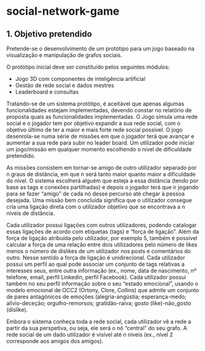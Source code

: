 # social-network-game

## 1. Objetivo pretendido

Pretende-se o desenvolvimento de um protótipo para um jogo baseado na visualização e manipulação de grafos sociais.

O protótipo inicial deve ser constituído pelos seguintes módulos:
- Jogo 3D com componentes de inteligência artificial
- Gestão de rede social e dados mestres
- Leaderboard e consultas

Tratando-se de um sistema protótipo, é aceitável que apenas algumas funcionalidades estejam implementadas, devendo constar no relatório de proposta quais as funcionalidades implementadas. O Jogo simula uma rede social e o jogador tem por objetivo expandir a sua rede social, com o objetivo último de ter a maior e mais forte rede social possível. O jogo desenrola-se numa série de missões em que o jogador terá que avançar e aumentar a sua rede para subir no leader board. Um utilizador pode iniciar um jogo/missão em qualquer momento escolhendo o nível de dificuldade pretendido.

As missões consistem em tornar-se amigo de outro utilizador separado por n graus de distância, em que n será tanto maior quanto maior a dificuldade do nível. O sistema escolherá alguém que esteja a essa distância (tendo por base as tags e conexões partilhadas) e depois o jogador terá que ir jogando para se fazer “amigo” de cada nó desse percurso até chegar à pessoa desejada. Uma missão bem concluída significa que o utilizador consegue cria uma ligação direta com o utilizador objetivo que se encontrava a n níveis de distância.

Cada utilizador possui ligações com outros utilizadores, podendo catalogar essas ligações de acordo com etiquetas (tags) e “força de ligação”. Além da força de ligação atribuída pelo utilizador, por exemplo 5, também é possível calcular a força de uma relação entre dois utilizadores pelo número de likes menos o número de dislikes de um utilizador nos posts e comentários do outro. Nesse sentido a força de ligação é unidirecional. Cada utilizador possui um perfil ao qual pode associar um conjunto de tags relativas a interesses seus, entre outra informação (ex., nome, data de nascimento, nº telefone, email, perfil Linkedin, perfil Facebook). Cada utilizador possui também no seu perfil informação sobre o seu “estado emocional”, usando o modelo emocional de OCC2 (Ortony, Clore, Collins) que admite um conjunto de pares antagónicos de emoções (alegria-angústia; esperança-medo; alívio-deceção; orgulho-remorsos; gratidão-raiva; gosto (like)-não_gosto (dislike).

Embora o sistema conheça toda a rede social, cada utilizador vê a rede a partir da sua perspetiva, ou seja, ele será o nó “central” do seu grafo. A rede social de um dado utilizador é visível até n níveis (ex., nível 2 corresponde aos amigos dos amigos). 

